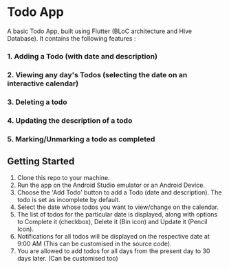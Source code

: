 # Todo App

A basic Todo App, built using Flutter (BLoC architecture and Hive Database).
It contains the following features : 
### 1. Adding a Todo (with date and description)
### 2. Viewing any day's Todos (selecting the date on an interactive calendar)
### 3. Deleting a todo
### 4. Updating the description of a todo
### 5. Marking/Unmarking a todo as completed


## Getting Started
1. Clone this repo to your machine.
2. Run the app on the Android Studio emulator or an Android Device.
3. Choose the 'Add Todo' button to add a Todo (date and description). The todo is set as incomplete by default.
4. Select the date whose todos you want to view/change on the calendar.
5. The list of todos for the particular date is displayed, along with options to Complete it (checkbox), Delete it (Bin icon) and Update it (Pencil Icon).
6. Notifications for all todos will be displayed on the respective date at 9:00 AM (This can be customised in the source code).
7. You are allowed to add todos for all days from the present day to 30 days later. (Can be customised too)

